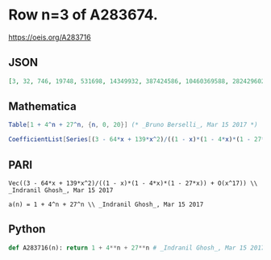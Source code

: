 # Row n\=3 of A283674\.
https://oeis.org/A283716
## JSON
```JSON
[3, 32, 746, 19748, 531698, 14349932, 387424586, 10460369588, 282429602018, 7625597747132, 205891133143226, 5559060570749828, 150094635313776338, 4052555153086085132, 109418989131780794666, 2954312706551907440468, 79766443076876804830658]
```
## Mathematica
```Mathematica
Table[1 + 4^n + 27^n, {n, 0, 20}] (* _Bruno Berselli_, Mar 15 2017 *)
```
```Mathematica
CoefficientList[Series[(3 - 64*x + 139*x^2)/((1 - x)*(1 - 4*x)*(1 - 27*x)), {x, 0, 17}], x] (* _Indranil Ghosh_, Mar 15 2017 *)
```
## PARI
```PARI
Vec((3 - 64*x + 139*x^2)/((1 - x)*(1 - 4*x)*(1 - 27*x)) + O(x^17)) \\ _Indranil Ghosh_, Mar 15 2017
```
```PARI
a(n) = 1 + 4^n + 27^n \\ _Indranil Ghosh_, Mar 15 2017
```
## Python
```Python
def A283716(n): return 1 + 4**n + 27**n # _Indranil Ghosh_, Mar 15 2017
```
